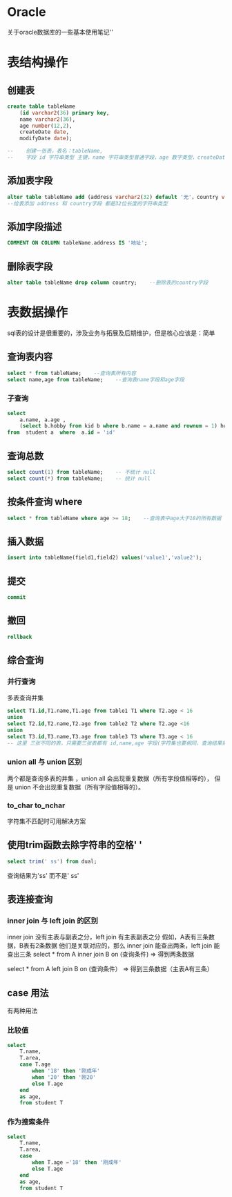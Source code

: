 # Oracle

关于oracle数据库的一些基本使用笔记''


# 表结构操作

## 创建表
```sql
create table tableName
    (id varchar2(36) primary key,
    name varchar2(36),
    age number(12,2),
    createDate date,
    modifyDate date);

--    创建一张表，表名：tableName, 
--    字段 id 字符串类型 主键，name 字符串类型普通字段，age 数字类型，createDate 创建日期，modifyDate 修改日期
```

## 添加表字段
```sql
alter table tableName add (address varchar2(32) default '无'，country varchar2(32) default '');    
--给表添加 address 和 country字段 都是32位长度的字符串类型
```

## 添加字段描述
```sql
COMMENT ON COLUMN tableName.address IS '地址';
```

## 删除表字段
```sql
alter table tableName drop column country;    --删除表的country字段
```

# 表数据操作
sql表的设计是很重要的，涉及业务与拓展及后期维护，但是核心应该是：简单

## 查询表内容
```sql
select * from tableName;    --查询表所有内容
select name,age from tableName;    --查询表name字段和age字段
```

### 子查询
```sql
select 
    a.name, a.age ,   
    (select b.hobby from kid b where b.name = a.name and rownum = 1) hobby 
from  student a  where  a.id = 'id'
```

## 查询总数
```sql
select count(1) from tableName;    -- 不统计 null
select count(*) from tableName;    -- 统计 null
```

## 按条件查询 where
```sql
select * from tableName where age >= 18;    --查询表中age大于18的所有数据
```

## 插入数据
```sql
insert into tableName(field1,field2) values('value1','value2');
```

## 提交
```sql
commit
```

## 撤回
```sql
rollback
```

## 综合查询

### 并行查询
多表查询并集
```sql
select T1.id,T1.name,T1.age from table1 T1 where T2.age < 16
union 
select T2.id,T2.name,T2.age from table2 T2 where T2.age <16
union 
select T3.id,T3.name,T3.age from table3 T3 where T3.age < 16
-- 这里 三张不同的表，只需要三张表都有 id,name,age 字段(字符集也要相同，查询结果需要统一类型)，就可以查三张表的并集
```
### union all  与 union 区别
两个都是查询多表的并集 ，union all 会出现重复数据（所有字段值相等的）， 但是 union 不会出现重复数据（所有字段值相等的）。

### to_char to_nchar
字符集不匹配时可用解决方案

## 使用trim函数去除字符串的空格' '
```sql
select trim(' ss') from dual;
```
查询结果为'ss' 而不是' ss'

## 表连接查询
### inner join 与 left join 的区别
inner join 没有主表与副表之分，left join 有主表副表之分
假如，A表有三条数据，B表有2条数据 他们是关联对应的，那么 inner join 能查出两条，left join 能查出三条
select * from A inner join B on (查询条件)  => 得到两条数据

select * from A left join B on (查询条件） => 得到三条数据（主表A有三条） 

## case 用法


有两种用法

### 比较值

```sql
select 
	T.name,
	T.area,
	case T.age
		when '18' then '刚成年'
		when '20' then '刚20'  
		else T.age
	end
	as age,
	from student T
```

### 作为搜索条件

```sql
select 
	T.name,
	T.area,
	case 
		when T.age ='18' then '刚成年'
		else T.age
	end
	as age,
	from student T
```
